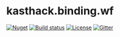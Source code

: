 # kasthack.binding.wf

[![Nuget](https://img.shields.io/nuget/v/kasthack.binding.wf.svg)](https://www.nuget.org/packages/kasthack.binding.wf/)
[![Build status](https://img.shields.io/appveyor/ci/kasthack/kasthack-binding-wf.svg)](https://ci.appveyor.com/project/kasthack/kasthack-binding-wf)
[![License](https://img.shields.io/badge/license-LGPL-green.svg)](https://img.shields.io/badge/license-LGPL-green.svg)
[![Gitter](https://img.shields.io/gitter/room/nwjs/nw.js.svg)](https://gitter.im/kasthack_binding_wf)